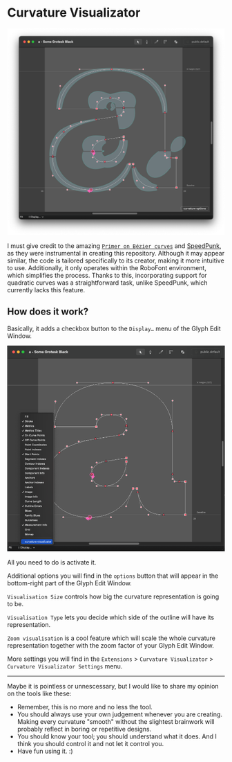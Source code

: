 # Curvature Visualizator

![curvature](image/curvature.png)

I must give credit to the amazing  [`Primer on Bézier curves`](https://pomax.github.io/bezierinfo/) and [SpeedPunk](https://github.com/yanone/speedpunk), as they were instrumental in creating this repository. Although it may appear similar, the code is tailored specifically to its creator, making it more intuitive to use. Additionally, it only operates within the RoboFont environment, which simplifies the process. Thanks to this, incorporating support for quadratic curves was a straightforward task, unlike SpeedPunk, which currently lacks this feature.



## How does it work?

Basically, it adds a checkbox button to the `Display…` menu of the Glyph Edit Window.

![menu_item](image/menu_item.png)

All you need to do is activate it.

Additional options you will find in the `options` button that will appear in the bottom-right part of the Glyph Edit Window.

`Visualisation Size` controls how big the curvature representation is going to be.

`Visualisation Type` lets you decide which side of the outline will have its representation.

`Zoom visualisation` is a cool feature which will scale the whole curvature representation together with the zoom factor of your Glyph Edit Window.

More settings you will find in the `Extensions` > `Curvature Visualizator` > `Curvature Visualizator Settings` menu.



---

Maybe it is pointless or unnescessary, but I would like to share my opinion on the tools like these:
- Remember, this is no more and no less the tool.
- You should always use your own judgement whenever you are creating. Making every curvature "smooth" without the slightest brainwork will probably reflect in boring or repetitive designs.
- You should know your tool; you should understand what it does. And I think you should control it and not let it control you.
- Have fun using it. :)
